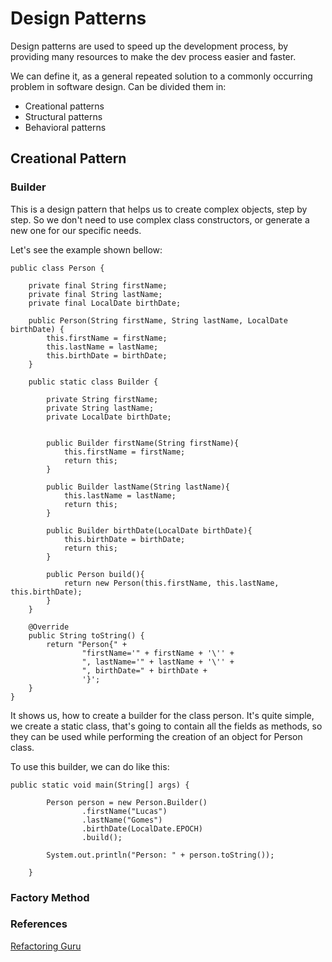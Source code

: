 # Design Patterns

Design patterns are used to speed up the development process, by providing many resources to make the dev process easier
and faster.

We can define it, as a general  repeated solution to a commonly occurring problem in software design.
Can be divided them in:

- Creational patterns
- Structural patterns
- Behavioral patterns

## Creational Pattern

### Builder

This is a design pattern that helps us to create complex objects, step by step. So we don't need to use complex
class constructors, or generate a new one for our specific needs. 

Let's see the example shown bellow:

```
public class Person {

    private final String firstName;
    private final String lastName;
    private final LocalDate birthDate;

    public Person(String firstName, String lastName, LocalDate birthDate) {
        this.firstName = firstName;
        this.lastName = lastName;
        this.birthDate = birthDate;
    }

    public static class Builder {

        private String firstName;
        private String lastName;
        private LocalDate birthDate;


        public Builder firstName(String firstName){
            this.firstName = firstName;
            return this;
        }

        public Builder lastName(String lastName){
            this.lastName = lastName;
            return this;
        }

        public Builder birthDate(LocalDate birthDate){
            this.birthDate = birthDate;
            return this;
        }

        public Person build(){
            return new Person(this.firstName, this.lastName, this.birthDate);
        }
    }

    @Override
    public String toString() {
        return "Person{" +
                "firstName='" + firstName + '\'' +
                ", lastName='" + lastName + '\'' +
                ", birthDate=" + birthDate +
                '}';
    }
}

```
It shows us, how to create a builder for the class person. It's quite simple, we create a 
static class, that's going to contain all the fields as methods, so they can be used while performing the creation of 
an object for Person class. 

To use this builder, we can do like this: 

```
public static void main(String[] args) {

        Person person = new Person.Builder()
                .firstName("Lucas")
                .lastName("Gomes")
                .birthDate(LocalDate.EPOCH)
                .build();

        System.out.println("Person: " + person.toString());

    }
```
### Factory Method



### References
[Refactoring Guru](https://refactoring.guru/)



